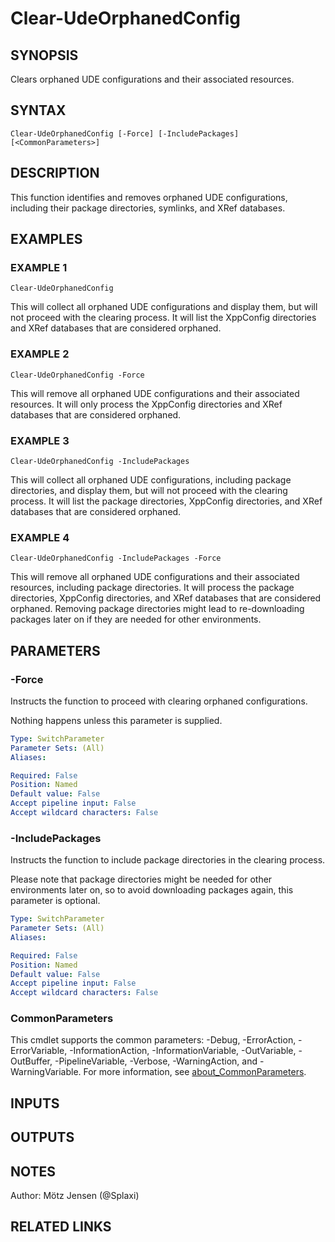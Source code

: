 ﻿---
external help file: d365bap.tools-help.xml
Module Name: d365bap.tools
online version:
schema: 2.0.0
---

# Clear-UdeOrphanedConfig

## SYNOPSIS
Clears orphaned UDE configurations and their associated resources.

## SYNTAX

```
Clear-UdeOrphanedConfig [-Force] [-IncludePackages] [<CommonParameters>]
```

## DESCRIPTION
This function identifies and removes orphaned UDE configurations, including their package directories, symlinks, and XRef databases.

## EXAMPLES

### EXAMPLE 1
```
Clear-UdeOrphanedConfig
```

This will collect all orphaned UDE configurations and display them, but will not proceed with the clearing process.
It will list the XppConfig directories and XRef databases that are considered orphaned.

### EXAMPLE 2
```
Clear-UdeOrphanedConfig -Force
```

This will remove all orphaned UDE configurations and their associated resources.
It will only process the XppConfig directories and XRef databases that are considered orphaned.

### EXAMPLE 3
```
Clear-UdeOrphanedConfig -IncludePackages
```

This will collect all orphaned UDE configurations, including package directories, and display them, but will not proceed with the clearing process.
It will list the package directories, XppConfig directories, and XRef databases that are considered orphaned.

### EXAMPLE 4
```
Clear-UdeOrphanedConfig -IncludePackages -Force
```

This will remove all orphaned UDE configurations and their associated resources, including package directories.
It will process the package directories, XppConfig directories, and XRef databases that are considered orphaned.
Removing package directories might lead to re-downloading packages later on if they are needed for other environments.

## PARAMETERS

### -Force
Instructs the function to proceed with clearing orphaned configurations.

Nothing happens unless this parameter is supplied.

```yaml
Type: SwitchParameter
Parameter Sets: (All)
Aliases:

Required: False
Position: Named
Default value: False
Accept pipeline input: False
Accept wildcard characters: False
```

### -IncludePackages
Instructs the function to include package directories in the clearing process.

Please note that package directories might be needed for other environments later on, so to avoid downloading packages again, this parameter is optional.

```yaml
Type: SwitchParameter
Parameter Sets: (All)
Aliases:

Required: False
Position: Named
Default value: False
Accept pipeline input: False
Accept wildcard characters: False
```

### CommonParameters
This cmdlet supports the common parameters: -Debug, -ErrorAction, -ErrorVariable, -InformationAction, -InformationVariable, -OutVariable, -OutBuffer, -PipelineVariable, -Verbose, -WarningAction, and -WarningVariable. For more information, see [about_CommonParameters](http://go.microsoft.com/fwlink/?LinkID=113216).

## INPUTS

## OUTPUTS

## NOTES
Author: Mötz Jensen (@Splaxi)

## RELATED LINKS

